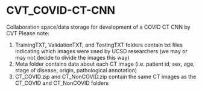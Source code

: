# CVT_COVID-CT-CNN
Collaboration space/data storage for development of a COVID CT CNN by CVT
Please note:
1. TrainingTXT, ValidationTXT, and TestingTXT folders contain txt files indicating which images were used by UCSD researchers (we may or may not decide to divide the images this way)
2. Meta folder contains data about each CT image (i.e. patient id, sex, age, stage of disease, origin, pathological annotation)
3. CT_COVID.zip and CT_NonCOVID.zip contain the same CT images as the CT_COVID and CT_NonCOVID folders
